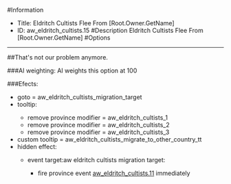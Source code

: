 #Information
 - Title: Eldritch Cultists Flee From [Root.Owner.GetName]
 - ID: aw_eldritch_cultists.15
#Description
Eldritch Cultists Flee From [Root.Owner.GetName]
#Options

___
##That's not our problem anymore.

###AI weighting:
AI weights this option at 100


###Efects:<ul><li>goto = aw_eldritch_cultists_migration_target</li><li>tooltip:</li><ul><li>remove province modifier = aw_eldritch_cultists_1</li><li>remove province modifier = aw_eldritch_cultists_2</li><li>remove province modifier = aw_eldritch_cultists_3</li></ul><li>custom tooltip = aw_eldritch_cultists_migrate_to_other_country_tt</li><li>hidden effect:</li><ul><li>event target:aw eldritch cultists migration target:</li><ul><li>fire province event [aw_eldritch_cultists.11](aw_eldritch_cultists.11_slug) immediately </li></ul></ul></ul>
